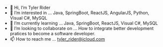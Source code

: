 - 👋 Hi, I’m Tyler Rider
- 👀 I’m interested in ... Java, SpringBoot, ReactJS, AngularJS,  Python, Visual C#, MySQL
- 🌱 I’m currently learning ... Java, SpringBoot, ReactJS, Visual C#, MySQL
- 💞️ I’m looking to collaborate on ... How to integrate better development pratices to become a software developer.
- 📫 How to reach me ... tyler_rider@icloud.com
